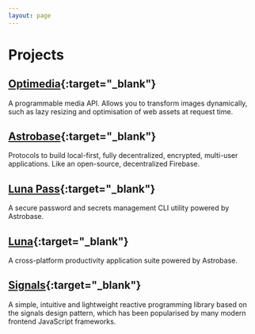 ```yaml
---
layout: page
---
```


# Projects

## [Optimedia](https://optimedia.loughran.dev){:target="_blank"}

A programmable media API. Allows you to transform images dynamically, such as lazy resizing and optimisation of web assets at request time.

## [Astrobase](https://astrobase.me){:target="_blank"}

Protocols to build local-first, fully decentralized, encrypted, multi-user applications. Like an open-source, decentralized Firebase.

## [Luna Pass](https://github.com/aidlran/cli-password-manager){:target="_blank"}

A secure password and secrets management CLI utility powered by Astrobase.

## [Luna](https://github.com/aidlran/luna){:target="_blank"}

A cross-platform productivity application suite powered by Astrobase.

## [Signals](https://github.com/aidlran/signals){:target="_blank"}

A simple, intuitive and lightweight reactive programming library based on the signals design pattern, which has been popularised by many modern frontend JavaScript frameworks.
